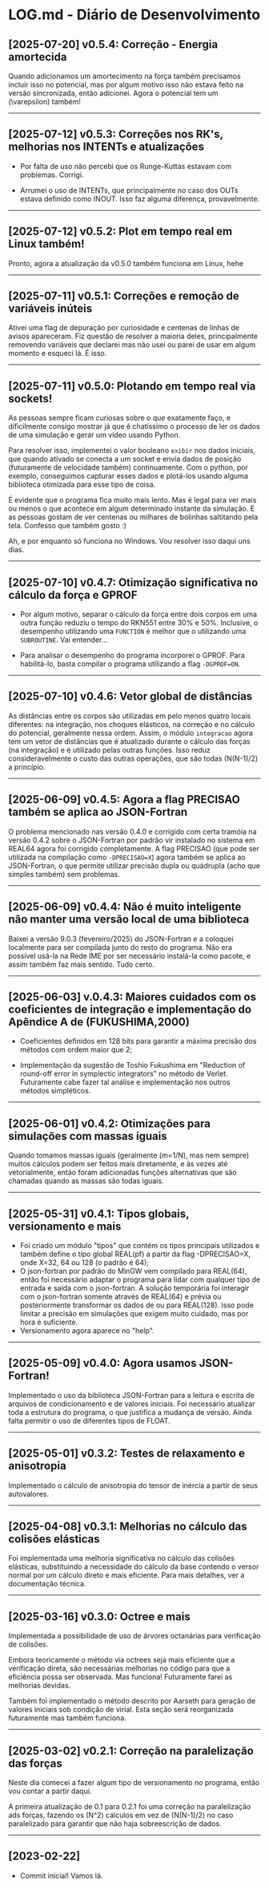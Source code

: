 # LOG.md - Diário de Desenvolvimento

## [2025-07-20] v0.5.4: Correção - Energia amortecida

Quando adicionamos um amortecimento na força também precisamos incluir isso no potencial, mas por algum motivo isso não estava feito na versão sincronizada, então adicionei. Agora o potencial tem um \(\varepsilon\) também!

---

## [2025-07-12] v0.5.3: Correções nos RK's, melhorias nos INTENTs e atualizações

- Por falta de uso não percebi que os Runge-Kuttas estavam com problemas. Corrigi.

- Arrumei o uso de INTENTs, que principalmente no caso dos OUTs estava definido como INOUT. Isso faz alguma diferença, provavelmente.

---

## [2025-07-12] v0.5.2: Plot em tempo real em Linux também!

Pronto, agora a atualização da v0.5.0 também funciona em Linux, hehe

---

## [2025-07-11] v0.5.1: Correções e remoção de variáveis inúteis

Ativei uma flag de depuração por curiosidade e centenas de linhas de avisos apareceram. Fiz questão de resolver a maioria deles, principalmente removendo variáveis que declarei mas não usei ou parei de usar em algum momento e esqueci lá. É isso.

---

## [2025-07-11] v0.5.0: Plotando em tempo real via sockets!

As pessoas sempre ficam curiosas sobre o que exatamente faço, e dificilmente consigo mostrar já que é chatíssimo o processo de ler os dados de uma simulação e gerar um vídeo usando Python.

Para resolver isso, implementei o valor booleano `exibir` nos dados iniciais, que quando ativado se conecta a um socket e envia dados de posição (futuramente de velocidade também) continuamente. Com o python, por exemplo, conseguimos capturar esses dados e plotá-los usando alguma biblioteca otimizada para esse tipo de coisa.

É evidente que o programa fica muito mais lento. Mas é legal para ver mais ou menos o que acontece em algum determinado instante da simulação. E as pessoas gostam de ver centenas ou milhares de bolinhas saltitando pela tela. Confesso que também gosto :)

Ah, e por enquanto só funciona no Windows. Vou resolver isso daqui uns dias.

---

## [2025-07-10] v0.4.7: Otimização significativa no cálculo da força e GPROF

- Por algum motivo, separar o cálculo da força entre dois corpos em uma outra função reduziu o tempo do RKN551 entre 30% e 50%. Inclusive, o desempenho utilizando uma `FUNCTION` é melhor que o utilizando uma `SUBROUTINE`. Vai entender...

- Para analisar o desempenho do programa incorporei o GPROF. Para habilitá-lo, basta compilar o programa utilizando a flag `-DGPROF=ON`.

---

## [2025-07-10] v0.4.6: Vetor global de distâncias

As distâncias entre os corpos são utilizadas em pelo menos quatro locais diferentes: na integração, nos choques elásticos, na correção e no cálculo do potencial, geralmente nessa ordem. Assim, o módulo `integracao` agora tem um vetor de distâncias que é atualizado durante o cálculo das forças (na integração) e é utilizado pelas outras funções. Isso reduz consideravelmente o custo das outras operações, que são todas \(N(N-1)/2\) a princípio.

---

## [2025-06-09] v0.4.5: Agora a flag PRECISAO também se aplica ao JSON-Fortran

O problema mencionado nas versão 0.4.0 e corrigido com certa tramóia na versão 0.4.2 sobre o JSON-Fortran por padrão vir instalado no sistema em REAL64 agora foi corrigido completamente. A flag PRECISAO (que pode ser utilizada na compilação como `-DPRECISAO=X`) agora também se aplica ao JSON-Fortran, o que permite utilizar precisão dupla ou quádrupla (acho que simples também) sem problemas.

---

## [2025-06-09] v0.4.4: Não é muito inteligente não manter uma versão local de uma biblioteca

Baixei a versão 9.0.3 (fevereiro/2025) do JSON-Fortran e a coloquei localmente para ser compilada junto do resto do programa. Não era possível usá-la na Rede IME por ser necessário instalá-la como pacote, e assim também faz mais sentido. Tudo certo.

---

## [2025-06-03] v.0.4.3: Maiores cuidados com os coeficientes de integração e implementação do Apêndice A de (FUKUSHIMA,2000)

- Coeficientes definidos em 128 bits para garantir a máxima precisão dos métodos com ordem maior que 2;

- Implementação da sugestão de Toshio Fukushima em "Reduction of round-off error in symplectic integrators" no método de Verlet. Futuramente cabe fazer tal análise e implementação nos outros métodos simpléticos.

---

## [2025-06-01] v0.4.2: Otimizações para simulações com massas iguais

Quando tomamos massas iguais (geralmente \(m=1/N\), mas nem sempre) muitos cálculos podem ser feitos mais diretamente, e às vezes até vetorialmente, então foram adicionadas funções alternativas que são chamadas quando as massas são todas iguais.

---

## [2025-05-31] v0.4.1: Tipos globais, versionamento e mais

- Foi criado um módulo "tipos" que contém os tipos principais utilizados e também define o tipo global REAL(pf)
  a partir da flag -DPRECISAO=X, onde X=32, 64 ou 128 (o padrão é 64);
- O json-fortran por padrão do MinGW vem compilado para REAL(64), então foi necessário adaptar o programa para
  lidar com qualquer tipo de entrada e saída com o json-fortran. A solução temporária foi interagir com o
  json-fortran somente através de REAL(64) e prévia ou posteriormente transformar os dados de ou para REAL(128).
  Isso pode limitar a precisão em simulações que exigem muito cuidado, mas por hora é suficiente.
- Versionamento agora aparece no "help".

---

## [2025-05-09] v0.4.0: Agora usamos JSON-Fortran!

Implementado o uso da biblioteca JSON-Fortran para a leitura e escrita de arquivos de condicionamento e de valores iniciais. Foi necessário atualizar toda a estrutura do programa, o que justifica a mudança de versão. Ainda falta permitir o uso de diferentes tipos de FLOAT.

---

## [2025-05-01] v0.3.2: Testes de relaxamento e anisotropia

Implementado o cálculo de anisotropia do tensor de inércia a partir de seus autovalores.

---

## [2025-04-08] v0.3.1: Melhorias no cálculo das colisões elásticas

Foi implementada uma melhoria significativa no cálculo das colisões elásticas, substituindo a necessidade do cálculo da base contendo o versor normal por um cálculo direto e mais eficiente. Para mais detalhes, ver a documentação técnica.

---

## [2025-03-16] v0.3.0: Octree e mais

Implementada a possibilidade de uso de árvores octanárias para verificação de colisões.

Embora teoricamente o método via octrees seja mais eficiente que a verificação direta,
são necessárias melhorias no código para que a eficiência possa ser observada. Mas funciona! Futuramente farei as melhorias devidas.

Também foi implementado o método descrito por Aarseth para geração de valores iniciais
sob condição de virial. Esta seção será reorganizada futuramente mas também funciona.

---

## [2025-03-02] v0.2.1: Correção na paralelização das forças

Neste dia comecei a fazer algum tipo de versionamento no programa, então vou contar a partir daqui.

A primeira atualização de 0.1 para 0.2.1 foi uma correção na paralelização ads forças, fazendo os \(N^2\) cálculos em vez de \(N(N-1)/2\) no caso paralelizado para garantir que não haja sobreescrição de dados.

---

## [2023-02-22]

- Commit inicial! Vamos lá.
